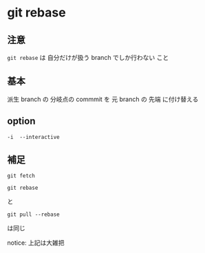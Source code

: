 
# git rebase


## 注意

`git rebase` は 自分だけが扱う branch でしか行わない こと



## 基本

派生 branch の 分岐点の commmit を 元 branch の 先端 に付け替える



## option

```
-i  --interactive
```



## 補足

```
git fetch
```

```
git rebase
```

と

```
git pull --rebase
```

は同じ

notice: 上記は大雑把 



